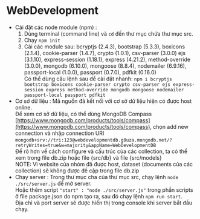 # WebDevelopment
- Cài đặt các node module (npm) :
    1. Dùng terminal (command line) và `cd` đến thư mục chứa thư mục src.
    2. Chạy `npm init`
    3. Cài các module sau: bcryptjs (2.4.3), bootstrap (5.3.3), boxicons (2.1.4), cookie-parser (1.4.7), crypto (1.0.1), csv-parser (3.0.0) ejs (3.1.10), express-session (1.18.1), express (4.21.2), method-override (3.0.0), mongodb (6.10.0), mongoose (8.8.4), nodemailer (6.9.16), passport-local (1.0.0), passport (0.7.0), pdfkit (0.16.0) \
Có thể dùng câu lệnh sau để cài đặt nhanh: `npm i bcryptjs bootstrap boxicons cookie-parser crypto csv-parser ejs express-session express method-override mongodb mongoose nodemailer passport-local passport pdfkit`
- Cơ sở dữ liệu :
Mã nguồn đã kết nối với cơ sở dữ liệu hiện có được host online. \
Để xem cơ sở dữ liệu, có thể dùng MongoDB Compass [https://www.mongodb.com/products/tools/compass](https://www.mongodb.com/products/tools/compass), chọn add new connection và nhập connection URI `mongodb+srv://tri:123@webdevelopmentdb.g0uza.mongodb.net/?retryWrites=true&w=majority&appName=WebDevelopmentDB` \
Để rõ hơn về cách configure và cấu trúc của các collection, ta có thể xem trong file db.zip hoặc file {src/db} và file {src/models} \
NOTE: Vì website của nhóm đã được host, dataset (documents của các collection) sẽ không được đề cập trong file db.zip
- Chạy server :
Trong thư mục cha của thư mục src, chạy lệnh `node ./src/server.js` để mở server. \
Hoặc thêm script `"start" : "node ./src/server.js"` trong phần scripts ở file package.json do npm tạo ra, sau đó chạy lệnh `npm run start`. \
Địa chỉ và port server sẽ được hiển thị trong console khi server bắt đầu chạy.
